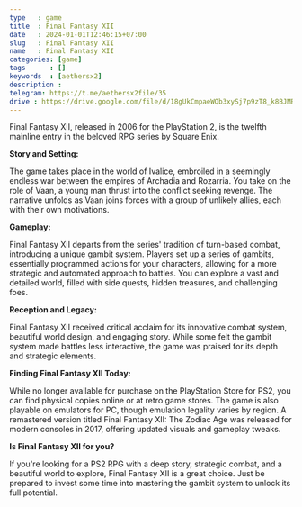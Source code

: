 ```yaml
---
type   : game
title  : Final Fantasy XII
date   : 2024-01-01T12:46:15+07:00
slug   : Final Fantasy XII
name   : Final Fantasy XII
categories: [game]
tags      : []
keywords  : [aethersx2]
description :
telegram: https://t.me/aethersx2file/35
drive : https://drive.google.com/file/d/18gUkCmpaeWQb3xySj7p9zT8_k8BJMRRr/view?usp=drivesdk
---
```



Final Fantasy XII, released in 2006 for the PlayStation 2, is the twelfth mainline entry in the beloved RPG series by Square Enix.  

**Story and Setting:**

The game takes place in the world of Ivalice, embroiled in a seemingly endless war between the empires of Archadia and Rozarria. You take on the role of Vaan, a young man thrust into the conflict seeking revenge.  The narrative unfolds as Vaan joins forces with a group of unlikely allies, each with their own motivations.  

**Gameplay:**

Final Fantasy XII departs from the series' tradition of turn-based combat,  introducing a unique gambit system. Players set up a series of gambits, essentially programmed actions for your characters, allowing for a more strategic and automated approach to battles.  You can explore a vast and detailed world,  filled with side quests, hidden treasures, and challenging foes. 

**Reception and Legacy:**

Final Fantasy XII received critical acclaim for its innovative combat system, beautiful world design, and engaging story. While some felt the gambit system made battles less interactive, the game was praised for its depth and strategic elements.  

**Finding Final Fantasy XII Today:**

While no longer available for purchase on the PlayStation Store for PS2, you can find physical copies online or at retro game stores. The game is also playable on emulators for PC, though emulation legality varies by region.  A remastered version titled Final Fantasy XII: The Zodiac Age was released for modern consoles in 2017, offering updated visuals and gameplay tweaks. 

**Is Final Fantasy XII for you?**

If you're looking for a PS2 RPG with a deep story, strategic combat, and a beautiful world to explore, Final Fantasy XII is a great choice.  Just be prepared to invest some time into mastering the gambit system to unlock its full potential. 

